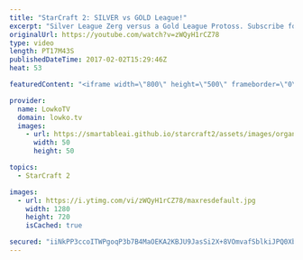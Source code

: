 ```yaml
---
title: "StarCraft 2: SILVER vs GOLD League!"
excerpt: "Silver League Zerg versus a Gold League Protoss. Subscribe for more videos: http://lowko.tv/youtube More StarCraft 2 Casts: https://goo.gl/t6g7aW  A wild match of StarCraft 2 between two non-professional players. While both players decide to sit back for the majority of the game, eventually... Things"
originalUrl: https://youtube.com/watch?v=zWQyH1rCZ78
type: video
length: PT17M43S
publishedDateTime: 2017-02-02T15:29:46Z
heat: 53

featuredContent: "<iframe width=\"800\" height=\"500\" frameborder=\"0\" src=\"https://www.youtube.com/embed/zWQyH1rCZ78\" allow=\"accelerometer; autoplay; encrypted-media; gyroscope; picture-in-picture\" allowfullscreen></iframe>"

provider:
  name: LowkoTV
  domain: lowko.tv
  images:
    - url: https://smartableai.github.io/starcraft2/assets/images/organizations/lowko.tv-50x50.jpg
      width: 50
      height: 50

topics:
  - StarCraft 2

images:
  - url: https://i.ytimg.com/vi/zWQyH1rCZ78/maxresdefault.jpg
    width: 1280
    height: 720
    isCached: true

secured: "iiNkPP3ccoITWPgoqP3b7B4MaOEKA2KBJU9JasSi2X+8VOmvafSblkiJPQ0XbcfcMmx51G9WAaNFzgllXMhkaIVS9aMSDy/yUmJUDXJVbD48zuEU3qXKSaUpDAxXXMe72LjvTXcWy8R4ULN1ERhmWmuXeWQHrfHyY3gCEHfyMe1/wQkULml8iXVaq1Y5xGbOVoyKSDwEFfV/8V2ELUfrHVKkdYeHnRigdlYQctNRrBOImibd0RBdrRq3a4CMbvckAj5WA2Qv+8sKNkXwFaOo6/eK9SWMrfj7g+C7P5WGOzAwRnYxrX2ohwr5dfjdwRLOmZvt6EF952v1QyQee1nL6Na4KmPw88XFzkScl5tbXpBZbshJ8lwbP5iqd4JHlqDYjYSJX1fTQKA8MWtlMBWZRc3AsUXFUkZGYDnUf7sbfw34HaIAVek594bbKUWYnZxH;J+qlSZRclQ8sa46yzXgUlg=="
---
```


